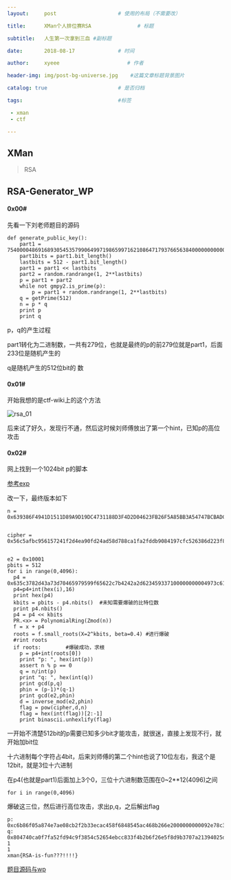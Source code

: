 ```yaml
---
layout:     post                    # 使用的布局（不需要改） 

title:      XMan个人排位赛RSA               # 标题  

subtitle:   人生第一次拿到三血 #副标题 

date:       2018-08-17              # 时间 

author:     xyeee                      # 作者 

header-img: img/post-bg-universe.jpg    #这篇文章标题背景图片 

catalog: true                       # 是否归档 

tags:                               #标签     

 - xman 
 - ctf

---
```


 

## XMan

> RSA 



## RSA-Generator_WP

#### 0x00#

先看一下刘老师题目的源码

```
def generate_public_key():
    part1 = 754000048691689305453579906499719865997162108647179376656384000000000000001232324121
    part1bits = part1.bit_length()
    lastbits = 512 - part1.bit_length()
    part1 = part1 << lastbits
    part2 = random.randrange(1, 2**lastbits)
    p = part1 + part2
    while not gmpy2.is_prime(p):
        p = part1 + random.randrange(1, 2**lastbits)
    q = getPrime(512)
    n = p * q
    print p
    print q
```

p，q的产生过程

part1转化为二进制数，一共有279位，也就是最终的p的前279位就是part1，后面233位是随机产生的

q是随机产生的512位bit的 数

#### 0x01#

开始我想的是ctf-wiki上的这个方法

![rsa_01](https://i.loli.net/2018/08/17/5b767b19861fb.png)

后来试了好久，发现行不通，然后这时候刘师傅放出了第一个hint，已知p的高位攻击

#### 0x02#

网上找到一个1024bit p的脚本

[参考exp](https://weibo.com/ttarticle/p/show?id=2309404195295486431303&infeed=1)

改一下，最终版本如下

```
n = 0x639386F4941D1511D89A9D19DC4731188D3F4D2D04623FB26F5A85BB3A54747BCBADCDBD8E4A75747DB4072A90F62DCA08F11AC276D7588042BEFA504DCD87CD3B0810F1CB28168A53F9196CDAF9FD1D12DCD4C375EB68B67A8EFCCEC605C57C736943170FEF177175F696A0F6123B993E56FFBF1B62435F728A0BAC018D0113


cipher = 0x56c5afbc956157241f2d4ea90fd24ad58d788ca1fa2fddb9084197cfc526386d223f88be38ec2e1820c419cb3dad133c158d4b004ae0943b790f0719b40e58007ba730346943884ddc36467e876ca7a3afb0e5a10127d18e3080edc18f9fbe590457352dca398b61eff93eec745c0e49de20bba1dd77df6de86052ffff41247d


e2 = 0x10001
pbits = 512
for i in range(0,4096):
  p4 = 0x635c3782d43a73d70465979599f65622c7b4242a2d623459337100000000004973c619000
  p4=p4+int(hex(i),16)
  print hex(p4)
  kbits = pbits - p4.nbits()  #未知需要爆破的比特位数
  print p4.nbits()
  p4 = p4 << kbits
  PR.<x> = PolynomialRing(Zmod(n))
  f = x + p4
  roots = f.small_roots(X=2^kbits, beta=0.4) #进行爆破
  #rint roots
  if roots:        #爆破成功，求根
    p = p4+int(roots[0])
    print "p: ", hex(int(p))
    assert n % p == 0
    q = n/int(p)
    print "q: ", hex(int(q))
    print gcd(p,q)
    phin = (p-1)*(q-1)
    print gcd(e2,phin)
    d = inverse_mod(e2,phin)
    flag = pow(cipher,d,n)
    flag = hex(int(flag))[2:-1]
    print binascii.unhexlify(flag)
```

一开始不清楚512bit的p需要已知多少bit才能攻击，就很迷，直接上发现不行，就开始加bit位

十六进制每个字符占4bit，后来刘师傅的第二个hint也说了10位左右，我这个是12bit，就是3位十六进制

在p4(也就是part1)后面加上3个0，三位十六进制数范围在0~2**12(4096)之间

```
for i in range(0,4096)
```

爆破这三位，然后进行高位攻击，求出p,q，之后解出flag

```
p:  0xc6b86f05a874e7ae08cb2f2b33ecac458f6848545ac468b266e2000000000092e78c32598fb5c1f4c90d4b83cbd028af0316621aeba6de9d6ce12408e2561defL
q:  0x804740ca0f7fa52fd94c9f3854c52654ebcc833f4b2b6f26e5f8d9b3707a21394025d7a5c2e1bddd15cc488f3f01106cf04498f6e2c1ba418795ad8e6c7b331dL
1
1
xman{RSA-is-fun???!!!!}
```

[题目源码与wp](https://github.com/xyeee/XMAN2018/tree/master/task_RSA-Generator)